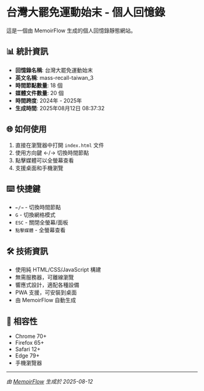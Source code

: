 # 台灣大罷免運動始末 - 個人回憶錄

這是一個由 MemoirFlow 生成的個人回憶錄靜態網站。

## 📊 統計資訊

- **回憶錄名稱**: 台灣大罷免運動始末
- **英文名稱**: mass-recall-taiwan_3
- **時間節點數量**: 18 個
- **媒體文件數量**: 20 個
- **時間跨度**: 2024年 - 2025年
- **生成時間**: 2025年08月12日 08:37:32

## 🌐 如何使用

1. 直接在瀏覽器中打開 `index.html` 文件
2. 使用方向鍵 ←/→ 切換時間節點
3. 點擊媒體可以全螢幕查看
4. 支援桌面和手機瀏覽

## ⌨️ 快捷鍵

- `←/→` - 切換時間節點
- `G` - 切換網格模式
- `ESC` - 關閉全螢幕/面板
- `點擊媒體` - 全螢幕查看

## 🛠️ 技術資訊

- 使用純 HTML/CSS/JavaScript 構建
- 無需服務器，可離線瀏覽
- 響應式設計，適配各種設備
- PWA 支援，可安裝到桌面
- 由 MemoirFlow 自動生成

## 📱 相容性

- Chrome 70+
- Firefox 65+
- Safari 12+
- Edge 79+
- 手機瀏覽器

---

*由 [MemoirFlow](https://github.com/your-repo/memoirflow) 生成於 2025-08-12*
